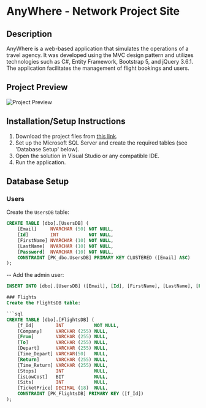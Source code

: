 # AnyWhere - Network Project Site

## Description

AnyWhere is a web-based application that simulates the operations of a travel agency. It was developed using the MVC design pattern and utilizes technologies such as C#, Entity Framework, Bootstrap 5, and jQuery 3.6.1. The application facilitates the management of flight bookings and users.

## Project Preview

![Project Preview](Image-URL) <!-- Replace "Image-URL" with the actual URL of your image -->

## Installation/Setup Instructions

1. Download the project files from [this link](https://drive.google.com/drive/folders/1kNfYUXQvYOAkUFTHVw8bJGqTVReb3ZOy?usp=sharing).
2. Set up the Microsoft SQL Server and create the required tables (see 'Database Setup' below).
3. Open the solution in Visual Studio or any compatible IDE.
4. Run the application.

## Database Setup

### Users

Create the `UsersDB` table:

```sql
CREATE TABLE [dbo].[UsersDB] (
    [Email]     NVARCHAR (50) NOT NULL,
    [Id]        INT           NOT NULL,
    [FirstName] NVARCHAR (10) NOT NULL,
    [LastName]  NVARCHAR (10) NOT NULL,
    [Password]  NVARCHAR (10) NOT NULL,
    CONSTRAINT [PK_dbo.UsersDB] PRIMARY KEY CLUSTERED ([Email] ASC)
);
```
-- Add the admin user:

```sql
INSERT INTO [dbo].[UsersDB] ([Email], [Id], [FirstName], [LastName], [Password]) VALUES (N'Admin@AnyWhere.com', 1, N'Admin', N'Admin', N'/admin')

### Flights
Create the FlightsDB table:

```sql
CREATE TABLE [dbo].[FlightsDB] (
    [f_Id]        INT           NOT NULL,
    [Company]     VARCHAR (255) NULL,
    [From]        VARCHAR (255) NULL,
    [To]          VARCHAR (255) NULL,
    [Depart]      VARCHAR (255) NULL,
    [Time_Depart] VARCHAR(50)   NULL,
    [Return]      VARCHAR (255) NULL,
    [Time_Return] VARCHAR (255) NULL,
    [Stops]       INT           NULL,
    [isLowCost]   BIT           NULL,
    [Sits]        INT           NULL,
    [TicketPrice] DECIMAL (18)  NULL, 
    CONSTRAINT [PK_FlightsDB] PRIMARY KEY ([f_Id])
);
